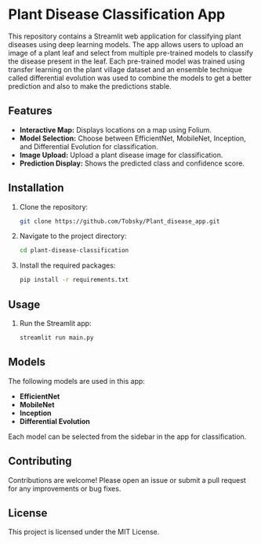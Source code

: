 # Plant Disease Classification App

This repository contains a Streamlit web application for classifying plant diseases using deep learning models. 
The app allows users to upload an image of a plant leaf and select from multiple pre-trained models to classify 
the disease present in the leaf.
Each pre-trained model was trained using transfer learning on the plant village dataset and an ensemble technique called differential evolution was used to combine the models to get a better prediction and also to make the predictions stable.

## Features

- **Interactive Map:** Displays locations on a map using Folium.
- **Model Selection:** Choose between EfficientNet, MobileNet, Inception, and Differential Evolution for classification.
- **Image Upload:** Upload a plant disease image for classification.
- **Prediction Display:** Shows the predicted class and confidence score.

## Installation

1. Clone the repository:
   ```bash
   git clone https://github.com/Tobsky/Plant_disease_app.git

2. Navigate to the project directory:
    ```bash
    cd plant-disease-classification

3. Install the required packages:
    ```bash
    pip install -r requirements.txt

## Usage

1. Run the Streamlit app:
    ```bash
    streamlit run main.py

## Models
The following models are used in this app:

- **EfficientNet**
- **MobileNet**
- **Inception**
- **Differential Evolution**

Each model can be selected from the sidebar in the app for classification.

## Contributing
Contributions are welcome! Please open an issue or submit a pull request for any improvements or bug fixes.

## License
This project is licensed under the MIT License.